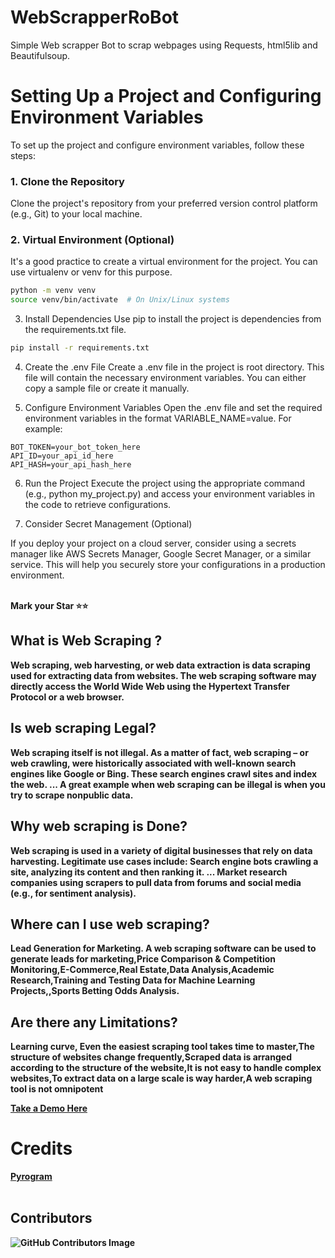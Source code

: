 # WebScrapperRoBot
Simple Web scrapper Bot to scrap webpages using Requests, html5lib and Beautifulsoup.

# Setting Up a Project and Configuring Environment Variables

To set up the project and configure environment variables, follow these steps:

### 1. Clone the Repository

Clone the project's repository from your preferred version control platform (e.g., Git) to your local machine.

### 2. Virtual Environment (Optional)

It's a good practice to create a virtual environment for the project. You can use virtualenv or venv for this purpose.

```bash
python -m venv venv
source venv/bin/activate  # On Unix/Linux systems
```

3. Install Dependencies
Use pip to install the project is dependencies from the requirements.txt file.

```bash
pip install -r requirements.txt
```
4. Create the .env File
Create a .env file in the project is root directory. This file will contain the necessary environment variables. You can either copy a sample file or create it manually.

5. Configure Environment Variables
Open the .env file and set the required environment variables in the format VARIABLE_NAME=value. For example:

```env
BOT_TOKEN=your_bot_token_here
API_ID=your_api_id_here
API_HASH=your_api_hash_here
```
6. Run the Project
Execute the project using the appropriate command (e.g., python my_project.py) and access your environment variables in the code to retrieve configurations.

7. Consider Secret Management (Optional)

If you deploy your project on a cloud server, consider using a secrets manager like AWS Secrets Manager, Google Secret Manager, or a similar service. This will help you securely store your configurations in a production environment.

<Br><b>Mark your Star ⭐⭐<b>

## What is Web Scraping ?
  Web scraping, web harvesting, or web data extraction is data scraping used for extracting data from websites. The web scraping software may directly access the World Wide Web using the Hypertext Transfer Protocol or a web browser.
## Is web scraping Legal?
  Web scraping itself is not illegal. As a matter of fact, web scraping – or web crawling, were historically associated with well-known search engines like Google or Bing. These search engines crawl sites and index the web. ... A great example when web scraping can be illegal is when you try to scrape nonpublic data.
## Why web scraping is Done?
  Web scraping is used in a variety of digital businesses that rely on data harvesting. Legitimate use cases include: Search engine bots crawling a site, analyzing its content and then ranking it. ... Market research companies using scrapers to pull data from forums and social media (e.g., for sentiment analysis).
## Where can I use web scraping?
  Lead Generation for Marketing. A web scraping software can be used to generate leads for marketing,Price Comparison & Competition Monitoring,E-Commerce,Real Estate,Data Analysis,Academic Research,Training and Testing Data for Machine Learning Projects,,Sports Betting Odds Analysis.
## Are there any Limitations?
   Learning curve, Even the easiest scraping tool takes time to master,The structure of websites change frequently,Scraped data is arranged according to the structure of the website,It is not easy to handle complex websites,To extract data on a large scale is way harder,A web scraping tool is not omnipotent

[Take a Demo Here](https://t.me/WebScrapperRoBot)


# Credits
[Pyrogram](docs.pyrogram.org)<br><br>
## Contributors

![GitHub Contributors Image](https://contrib.rocks/image?repo=bughunter0/WebScrapperRoBot)
